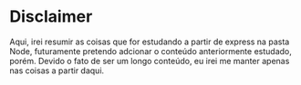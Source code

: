 # Disclaimer

Aqui, irei resumir as coisas que for estudando a partir de express na pasta Node, futuramente pretendo adcionar o conteúdo anteriormente estudado, porém. Devido o fato de ser um longo conteúdo, eu irei me manter apenas nas coisas a partir daqui.

